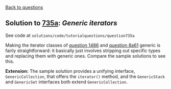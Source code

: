 [Back to questions](../README.md)

## Solution to [735a](../questions/735a.md): *Generic iterators*

See code at `solutions/code/tutorialquestions/question735a`

Making the iterator classes of [question 1486](1486.md) and [question 8a61](8a61.md) generic is fairly straightforward:
it basically just involves stripping out specific types and replacing them with generic ones.  Compare the sample solutions to see this.

**Extension:** The sample solution provides a unifying interface, `GenericCollection`, that offers the `iterator()`
method, and the `GenericStack` and `GenericSet` interfaces both extend `GenericCollection`.

